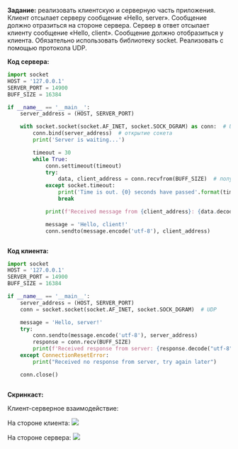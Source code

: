 **Задание:** реализовать клиентскую и серверную часть приложения. Клиент отсылает серверу сообщение «Hello, server». Сообщение должно отразиться на стороне сервера.
Сервер в ответ отсылает клиенту сообщение «Hello, client». Сообщение должно отобразиться у клиента.
Обязательно использовать библиотеку socket. Реализовать с помощью протокола UDP.

**Код сервера:**
```python
import socket
HOST = '127.0.0.1'
SERVER_PORT = 14900
BUFF_SIZE = 16384

if __name__ == '__main__':
    server_address = (HOST, SERVER_PORT)

    with socket.socket(socket.AF_INET, socket.SOCK_DGRAM) as conn:  # UDP
        conn.bind(server_address)  # открытие сокета
        print('Server is waiting...')

        timeout = 30
        while True:
            conn.settimeout(timeout)
            try:
                data, client_address = conn.recvfrom(BUFF_SIZE)  # получение данных
            except socket.timeout:
                print('Time is out. {0} seconds have passed'.format(timeout))
                break

            print(f'Received message from {client_address}: {data.decode("utf-8")}')  # декодирование данных

            message = 'Hello, client!'
            conn.sendto(message.encode('utf-8'), client_address)



```

**Код клиента:**
```python
import socket
HOST = '127.0.0.1'
SERVER_PORT = 14900
BUFF_SIZE = 16384

if __name__ == '__main__':
    server_address = (HOST, SERVER_PORT)
    conn = socket.socket(socket.AF_INET, socket.SOCK_DGRAM)  # UDP

    message = 'Hello, server!'
    try:
        conn.sendto(message.encode('utf-8'), server_address)
        response = conn.recv(BUFF_SIZE)
        print(f'Received response from server: {response.decode("utf-8")}')
    except ConnectionResetError:
        print("Received no response from server, try again later")

    conn.close()



```

**Скринкаст:**

Клиент-серверное взаимодействие:

На стороне клиента:
![](/screenshots/1-client.png)

На стороне сервера:
![](/screenshots/1-server.png)